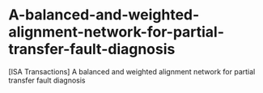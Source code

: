 # A-balanced-and-weighted-alignment-network-for-partial-transfer-fault-diagnosis
[ISA Transactions] A balanced and weighted alignment network for partial transfer fault diagnosis
